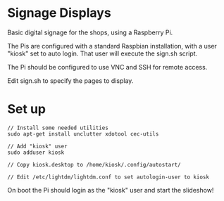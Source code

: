 # Signage Displays

Basic digital signage for the shops, using a Raspberry Pi.

The Pis are configured with a standard Raspbian installation, with a user "kiosk" set to auto login.  That user will
execute the sign.sh script.

The Pi should be configured to use VNC and SSH for remote access.

Edit sign.sh to specify the pages to display.

# Set up

```
// Install some needed utilities
sudo apt-get install unclutter xdotool cec-utils

// Add "kiosk" user
sudo adduser kiosk

// Copy kiosk.desktop to /home/kiosk/.config/autostart/

// Edit /etc/lightdm/lightdm.conf to set autologin-user to kiosk

```

On boot the Pi should login as the "kiosk" user and start the slideshow!
